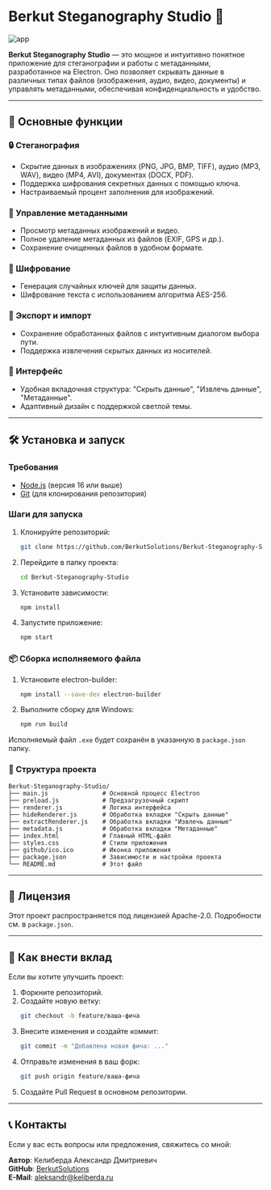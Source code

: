 # Berkut Steganography Studio 🦅
![app](https://github.com/user-attachments/assets/41b555f7-f012-4805-9c81-3cf704f0df70)

**Berkut Steganography Studio** — это мощное и интуитивно понятное приложение для стеганографии и работы с метаданными, разработанное на Electron. Оно позволяет скрывать данные в различных типах файлов (изображения, аудио, видео, документы) и управлять метаданными, обеспечивая конфиденциальность и удобство.

---

## 🚀 Основные функции

### 🔒 Стеганография
- Скрытие данных в изображениях (PNG, JPG, BMP, TIFF), аудио (MP3, WAV), видео (MP4, AVI), документах (DOCX, PDF).
- Поддержка шифрования секретных данных с помощью ключа.
- Настраиваемый процент заполнения для изображений.

### 🧹 Управление метаданными
- Просмотр метаданных изображений и видео.
- Полное удаление метаданных из файлов (EXIF, GPS и др.).
- Сохранение очищенных файлов в удобном формате.

### 🔑 Шифрование
- Генерация случайных ключей для защиты данных.
- Шифрование текста с использованием алгоритма AES-256.

### 💾 Экспорт и импорт
- Сохранение обработанных файлов с интуитивным диалогом выбора пути.
- Поддержка извлечения скрытых данных из носителей.

### 🎨 Интерфейс
- Удобная вкладочная структура: "Скрыть данные", "Извлечь данные", "Метаданные".
- Адаптивный дизайн с поддержкой светлой темы.

---

## 🛠 Установка и запуск

### Требования
- [Node.js](https://nodejs.org/) (версия 16 или выше)
- [Git](https://git-scm.com/) (для клонирования репозитория)

### Шаги для запуска
1. Клонируйте репозиторий:
   ```bash
   git clone https://github.com/BerkutSolutions/Berkut-Steganography-Studio.git
   ```

2. Перейдите в папку проекта:
   ```bash
   cd Berkut-Steganography-Studio
   ```

3. Установите зависимости:
   ```bash
   npm install
   ```

4. Запустите приложение:
   ```bash
   npm start
   ```

### 📦 Сборка исполняемого файла
1. Установите electron-builder:
   ```bash
   npm install --save-dev electron-builder
   ```

2. Выполните сборку для Windows:
   ```bash
   npm run build
   ```

Исполняемый файл `.exe` будет сохранён в указанную в `package.json` папку.

### 📂 Структура проекта
```plaintext
Berkut-Steganography-Studio/
├── main.js               # Основной процесс Electron
├── preload.js            # Предзагрузочный скрипт
├── renderer.js           # Логика интерфейса
├── hideRenderer.js       # Обработка вкладки "Скрыть данные"
├── extractRenderer.js    # Обработка вкладки "Извлечь данные"
├── metadata.js           # Обработка вкладки "Метаданные"
├── index.html            # Главный HTML-файл
├── styles.css            # Стили приложения
├── github/ico.ico        # Иконка приложения
├── package.json          # Зависимости и настройки проекта
└── README.md             # Этот файл
```

---

## 📄 Лицензия
Этот проект распространяется под лицензией Apache-2.0. Подробности см. в `package.json`.

---

## 🤝 Как внести вклад
Если вы хотите улучшить проект:

1. Форкните репозиторий.
2. Создайте новую ветку:
   ```bash
   git checkout -b feature/ваша-фича
   ```
3. Внесите изменения и создайте коммит:
   ```bash
   git commit -m "Добавлена новая фича: ..."
   ```
4. Отправьте изменения в ваш форк:
   ```bash
   git push origin feature/ваша-фича
   ```
5. Создайте Pull Request в основном репозитории.

---

## 📞 Контакты
Если у вас есть вопросы или предложения, свяжитесь со мной:

**Автор**: Келиберда Александр Дмитриевич  
**GitHub**: [BerkutSolutions](https://github.com/BerkutSolutions)  
**E-Mail**: [aleksandr@keliberda.ru](mailto:aleksandr@keliberda.ru)
